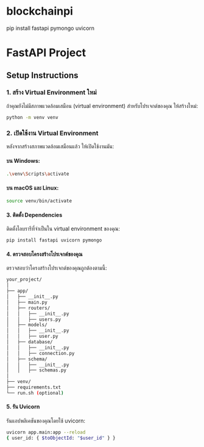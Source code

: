 ﻿# blockchainpi

pip install fastapi pymongo uvicorn

# FastAPI Project

## Setup Instructions

### 1. สร้าง Virtual Environment ใหม่
ถ้าคุณยังไม่มีสภาพแวดล้อมเสมือน (virtual environment) สำหรับโปรเจกต์ของคุณ ให้สร้างใหม่:

```sh
python -m venv venv
```

### 2. เปิดใช้งาน Virtual Environment
หลังจากสร้างสภาพแวดล้อมเสมือนแล้ว ให้เปิดใช้งานมัน:
#### บน Windows:
```sh
.\venv\Scripts\activate
```

#### บน macOS และ Linux:
```sh
source venv/bin/activate
```

#### 3. ติดตั้ง Dependencies
ติดตั้งไลบรารีที่จำเป็นใน virtual environment ของคุณ:

```sh
pip install fastapi uvicorn pymongo
```

#### 4. ตรวจสอบโครงสร้างโปรเจกต์ของคุณ
ตรวจสอบว่าโครงสร้างโปรเจกต์ของคุณถูกต้องตามนี้:

```sh
your_project/
│
├── app/
│   ├── __init__.py
│   ├── main.py
│   ├── routers/
│   │   ├── __init__.py
│   │   ├── users.py
│   ├── models/
│   │   ├── __init__.py
│   │   ├── user.py
│   ├── database/
│   │   ├── __init__.py
│   │   ├── connection.py
│   ├── schema/
│   │   ├── __init__.py
│   │   ├── schemas.py
│
├── venv/
├── requirements.txt
└── run.sh (optional)
```

#### 5. รัน Uvicorn
รันแอปพลิเคชันของคุณโดยใช้ uvicorn:
```sh
uvicorn app.main:app --reload
{ user_id: { $toObjectId: "$user_id" } }
```
